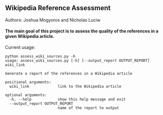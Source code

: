 ## Wikipedia Reference Assessment
Authors: Joshua Mogyoros and Nicholas Luciw

#### The main goal of this project is to assess the quality of the references in a given Wikipedia article.

Current usage:
```
python assess_wiki_sources.py -h
usage: assess_wiki_sources.py [-h] [--output_report OUTPUT_REPORT] wiki_link

Generate a report of the references in a Wikipedia article

positional arguments:
  wiki_link             link to the Wikipedia article

optional arguments:
  -h, --help            show this help message and exit
  --output_report OUTPUT_REPORT
                        name of the report to output
```
